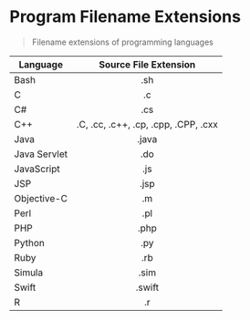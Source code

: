 # Program Filename Extensions

> Filename extensions of programming languages

| Language      | Source File Extension |
| ------------- |:---------------------:|
| Bash          | .sh                   |
| C             | .c                    |
| C#            | .cs                   |
| C++           |  .C, .cc, .c++, .cp, .cpp, .CPP, .cxx|
| Java          | .java                 |
| Java Servlet  | .do                   |
| JavaScript    | .js                   |
| JSP           | .jsp                  |
| Objective-C   | .m                    |
| Perl          | .pl                   |
| PHP           | .php                  |
| Python        | .py                   |
| Ruby    			| .rb 					        |
| Simula        | .sim                  |
| Swift         | .swift                |
| R 			| .r 					|
